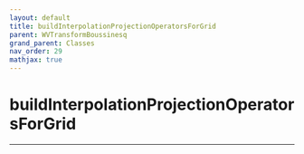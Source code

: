 ```yaml
---
layout: default
title: buildInterpolationProjectionOperatorsForGrid
parent: WVTransformBoussinesq
grand_parent: Classes
nav_order: 29
mathjax: true
---
```


#  buildInterpolationProjectionOperatorsForGrid




---

